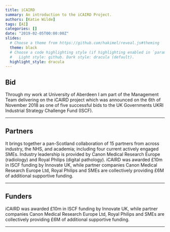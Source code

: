 ```yaml
---
title: iCAIRD
summary: An introduction to the iCAIRD Project.
authors: [Katie Wilde]
tags: [AI]
categories: []
date: "2019-02-05T00:00:00Z"
slides:
  # Choose a theme from https://github.com/hakimel/reveal.js#theming
  theme: black
  # Choose a code highlighting style (if highlighting enabled in `params.toml`)
  #   Light style: github. Dark style: dracula (default).
  highlight_style: dracula
---
```



## Bid

Through my work at University of Aberdeen I am part of the Management Team delivering on the iCAIRD project which was announced on the 6th of November 2018 as one of five successful bids to the UK Governments UKRI Industrial Strategy Challenge Fund (ISCF).


---

## Partners

It brings together a pan-Scotland collaboration of 15 partners from across industry, the NHS, and academia; including four current actively engaged SMEs. Industry leadership is provided by Canon Medical Research Europe (radiology) and Royal Philips (digital pathology). iCAIRD was awarded £10m in ISCF funding by Innovate UK, while partner companies Canon Medical Research Europe Ltd, Royal Philips and SMEs are collectively providing £6M of additional supportive funding.


---

## Funders

iCAIRD was awarded £10m in ISCF funding by Innovate UK, while partner companies Canon Medical Research Europe Ltd, Royal Philips and SMEs are collectively providing £6M of additional supportive funding.

---
